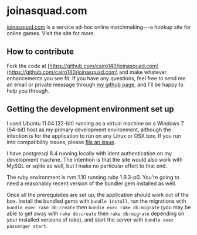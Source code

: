 joinasquad.com
==============

[joinasquad.com](http://www.joinasquad.com/) is a service ad-hoc online matchmaking---a hookup site for online games. Visit the site for more.

How to contribute
-----------------

Fork the code at [https://github.com/cairo140/joinasquad.com](https://github.com/cairo140/joinasquad.com) and make whatever enhancements you see fit. If you have any questions, feel free to send me an email or private message through [my github page](https://github.com/cairo140), and I'll be happy to help you through.

Getting the development environment set up
------------------------------------------

I used Ubuntu 11.04 (32-bit) running as a virtual machine on a Windows 7 (64-bit) host as my primary development environment, although the intention is for the application to run on any Linux or OSX box. If you run into compatibility issues, please [file an issue](https://github.com/cairo140/joinasquad.com/issues/new).

I have postgresql 8.4 running locally with ident authentication on my development machine. The intention is that the site would also work with MySQL or sqlite as well, but I make no particular effort to that end.

The ruby environment is rvm 1.10 running ruby 1.9.3-p0. You're going to need a reasonably recent version of the bundler gem installed as well.

Once all the prerequisites are set up, the application should work out of the box. Install the bundled gems with `bundle install`, run the migrations with `bundle exec rake db:create` then `bundle exec rake db:migrate` (you may be able to get away with `rake db:create` then `rake db:migrate` depending on your installed versions of rake), and start the server with `bundle exec passenger start`.
